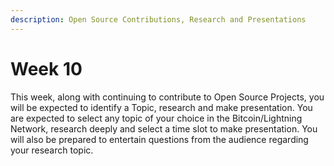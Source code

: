 ```yaml
---
description: Open Source Contributions, Research and Presentations
---
```


# Week 10

This week, along with continuing to contribute to Open Source Projects, you will be expected to identify a Topic, research and make presentation. You are expected to select any topic of your choice in the Bitcoin/Lightning Network, research deeply and select a time slot to make presentation. You will also be prepared to entertain questions from the audience regarding your research topic.


